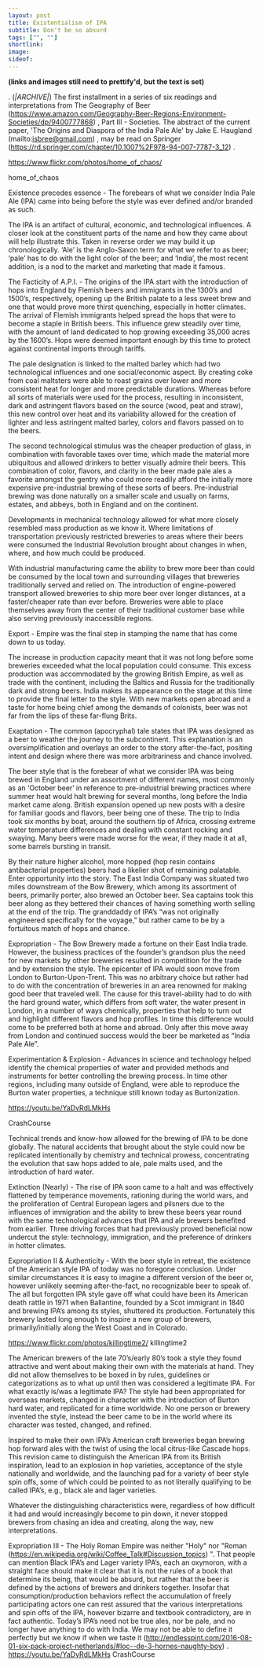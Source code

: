 ```yaml
---
layout: post
title: Existentialism of IPA
subtitle: Don't be so absurd
tags: ["", ""]
shortlink: 
image: 
sideof: 
---
```


**(links and images still need to prettify'd, but the text is set)** 

. (*|ARCHIVE|*)
The first installment in a series of six readings and interpretations from The Geography of Beer (https://www.amazon.com/Geography-Beer-Regions-Environment-Societies/dp/9400777868) , Part III - Societies. The abstract of the current paper, 'The Origins and Diaspora of the India Pale Ale' by Jake E. Haugland (mailto:isbree@gmail.com) , may be read on Springer (https://rd.springer.com/chapter/10.1007%2F978-94-007-7787-3_12) .

https://www.flickr.com/photos/home_of_chaos/

home_of_chaos


Existence precedes essence - The forebears of what we consider India Pale Ale (IPA) came into being before the style was ever defined and/or branded as such.

The IPA is an artifact of cultural, economic, and technological influences. A closer look at the constituent parts of the name and how they came about will help illustrate this. Taken in reverse order we may build it up chronologically. ‘Ale’ is the Anglo-Saxon term for what we refer to as beer; ‘pale’ has to do with the light color of the beer; and ‘India’, the most recent addition, is a nod to the market and marketing that made it famous.

The Facticity of A.P.I. - The origins of the IPA start with the introduction of hops into England by Flemish beers and immigrants in the 1300’s and 1500’s, respectively, opening up the British palate to a less sweet brew and one that would prove more thirst quenching, especially in hotter climates. The arrival of Flemish immigrants helped spread the hops that were to become a staple in British beers. This influence grew steadily over time, with the amount of land dedicated to hop growing exceeding 35,000 acres by the 1600’s. Hops were deemed important enough by this time to protect against continental imports through tariffs.

The pale designation is linked to the malted barley which had two technological influences and one social/economic aspect. By creating coke from coal maltsters were able to roast grains over lower and more consistent heat for longer and more predictable durations. Whereas before all sorts of materials were used for the process, resulting in inconsistent, dark and astringent flavors based on the source (wood, peat and straw), this new control over heat and its variability allowed for the creation of lighter and less astringent malted barley, colors and flavors passed on to the beers.

The second technological stimulus was the cheaper production of glass, in combination with favorable taxes over time, which made the material more ubiquitous and allowed drinkers to better visually admire their beers. This combination of color, flavors, and clarity in the beer made pale ales a favorite amongst the gentry who could more readily afford the initially more expensive pre-industrial brewing of these sorts of beers. Pre-industrial brewing was done naturally on a smaller scale and usually on farms, estates, and abbeys, both in England and on the continent.

Developments in mechanical technology allowed for what more closely resembled mass production as we know it. Where limitations of transportation previously restricted breweries to areas where their beers were consumed the Industrial Revolution brought about changes in when, where, and how much could be produced.

With industrial manufacturing came the ability to brew more beer than could be consumed by the local town and surrounding villages that breweries traditionally served and relied on. The introduction of engine-powered transport allowed breweries to ship more beer over longer distances, at a faster/cheaper rate than ever before. Breweries were able to place themselves away from the center of their traditional customer base while also serving previously inaccessible regions.

Export - Empire was the final step in stamping the name that has come down to us today.

The increase in production capacity meant that it was not long before some breweries exceeded what the local population could consume. This excess production was accommodated by the growing British Empire, as well as trade with the continent, including the Baltics and Russia for the traditionally dark and strong beers. India makes its appearance on the stage at this time to provide the final letter to the style. With new markets open abroad and a taste for home being chief among the demands of colonists, beer was not far from the lips of these far-flung Brits.

Exaptation - The common (apocryphal) tale states that IPA was designed as a beer to weather the journey to the subcontinent. This explanation is an oversimplification and overlays an order to the story after-the-fact, positing intent and design where there was more arbitrariness and chance involved.

The beer style that is the forebear of what we consider IPA was being brewed in England under an assortment of different names, most commonly as an ‘October beer’ in reference to pre-industrial brewing practices where summer heat would halt brewing for several months, long before the India market came along. British expansion opened up new posts with a desire for familiar goods and flavors, beer being one of these. The trip to India took six months by boat, around the southern tip of Africa, crossing extreme water temperature differences and dealing with constant rocking and swaying. Many beers were made worse for the wear, if they made it at all, some barrels bursting in transit.

By their nature higher alcohol, more hopped (hop resin contains antibacterial properties) beers had a likelier shot of remaining palatable. Enter opportunity into the story. The East India Company was situated two miles downstream of the Bow Brewery, which among its assortment of beers, primarily porter, also brewed an October beer. Sea captains took this beer along as they bettered their chances of having something worth selling at the end of the trip. The granddaddy of IPA’s “was not originally engineered specifically for the voyage,” but rather came to be by a fortuitous match of hops and chance.

Expropriation - The Bow Brewery made a fortune on their East India trade. However, the business practices of the founder’s grandson plus the need for new markets by other breweries resulted in competition for the trade and by extension the style. The epicenter of IPA would soon move from London to Burton-Upon-Trent. This was no arbitrary choice but rather had to do with the concentration of breweries in an area renowned for making good beer that traveled well. The cause for this travel-ability had to do with the hard ground water, which differs from soft water, the water present in London, in a number of ways chemically, properties that help to turn out and highlight different flavors and hop profiles. In time this difference would come to be preferred both at home and abroad. Only after this move away from London and continued success would the beer be marketed as “India Pale Ale”.

Experimentation & Explosion - Advances in science and technology helped identify the chemical properties of water and provided methods and instruments for better controlling the brewing process. In time other regions, including many outside of England, were able to reproduce the Burton water properties, a technique still known today as Burtonization.

https://youtu.be/YaDvRdLMkHs

CrashCourse

Technical trends and know-how allowed for the brewing of IPA to be done globally. The natural accidents that brought about the style could now be replicated intentionally by chemistry and technical prowess, concentrating the evolution that saw hops added to ale, pale malts used, and the introduction of hard water.

Extinction (Nearly) - The rise of IPA soon came to a halt and was effectively flattened by temperance movements, rationing during the world wars, and the proliferation of Central European lagers and pilsners due to the influences of immigration and the ability to brew these beers year round with the same technological advances that IPA and ale brewers benefited from earlier. Three driving forces that had previously proved beneficial now undercut the style: technology, immigration, and the preference of drinkers in hotter climates.

Expropriation II & Authenticity - With the beer style in retreat, the existence of the American style IPA of today was no foregone conclusion. Under similar circumstances it is easy to imagine a different version of the beer or, however unlikely seeming after-the-fact, no recognizable beer to speak of. The all but forgotten IPA style gave off what could have been its American death rattle in 1971 when Ballantine, founded by a Scot immigrant in 1840 and brewing IPA’s among its styles, shuttered its production. Fortunately this brewery lasted long enough to inspire a new group of brewers, primarily/initially along the West Coast and in Colorado.

https://www.flickr.com/photos/killingtime2/
killingtime2

The American brewers of the late 70’s/early 80’s took a style they found attractive and went about making their own with the materials at hand. They did not allow themselves to be boxed in by rules, guidelines or categorizations as to what up until then was considered a legitimate IPA. For what exactly is/was a legitimate IPA? The style had been appropriated for overseas markets, changed in character with the introduction of Burton hard water, and replicated for a time worldwide. No one person or brewery invented the style, instead the beer came to be in the world where its character was tested, changed, and refined.

Inspired to make their own IPA’s American craft breweries began brewing hop forward ales with the twist of using the local citrus-like Cascade hops. This revision came to distinguish the American IPA from its British inspiration, lead to an explosion in hop varieties, acceptance of the style nationally and worldwide, and the launching pad for a variety of beer style spin offs, some of which could be pointed to as not literally qualifying to be called IPA’s, e.g., black ale and lager varieties.

Whatever the distinguishing characteristics were, regardless of how difficult it had and would increasingly become to pin down, it never stopped brewers from chasing an idea and creating, along the way, new interpretations.

Expropriation III - The Holy Roman Empire was neither "Holy" nor "Roman (https://en.wikipedia.org/wiki/Coffee_Talk#Discussion_topics) ". That people can mention Black IPA’s and Lager variety IPA’s, each an oxymoron, with a straight face should make it clear that it is not the rules of a book that determine its being, that would be absurd, but rather that the beer is defined by the actions of brewers and drinkers together. Insofar that consumption/production behaviors reflect the accumulation of freely participating actors one can rest assured that the various interpretations and spin offs of the IPA, however bizarre and textbook contradictory, are in fact authentic. Today’s IPA’s need not be true ales, nor be pale, and no longer have anything to do with India. We may not be able to define it perfectly but we know if when we taste it (http://endlesspint.com/2016-08-01-six-pack-project-netherlands/#loc--de-3-hornes-naughty-boy) .
https://youtu.be/YaDvRdLMkHs
CrashCourse
